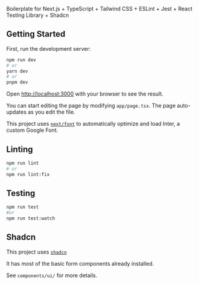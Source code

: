 Boilerplate for Next.js + TypeScript + Tailwind CSS + ESLint + Jest + React Testing Library + Shadcn

## Getting Started

First, run the development server:

```bash
npm run dev
# or
yarn dev
# or
pnpm dev
```

Open [http://localhost:3000](http://localhost:3000) with your browser to see the result.

You can start editing the page by modifying `app/page.tsx`. The page auto-updates as you edit the file.

This project uses [`next/font`](https://nextjs.org/docs/basic-features/font-optimization) to automatically optimize and load Inter, a custom Google Font.

## Linting

```bash
npm run lint
# or
npm run lint:fix
```

## Testing

```bash
npm run test
#or
npm run test:watch
```

## Shadcn

This project uses [`shadcn`](https://ui.shadcn.com/docs/getting-started) 

It has most of the basic form components already installed.

See `components/ui/` for more details.